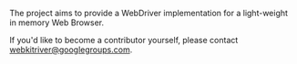 The project aims to provide a WebDriver implementation for a light-weight in memory Web Browser.

If you'd like to become a contributor yourself, please contact [webkitriver@googlegroups.com](https://groups.google.com/group/webkitdriver).